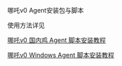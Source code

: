 哪吒v0 Agent安装包与脚本

使用方法详见

[哪吒v0 国内鸡 Agent 脚本安装教程]()

[哪吒v0 Windows Agent 脚本安装教程](https://www.nodeseek.com/post-255928-1)
